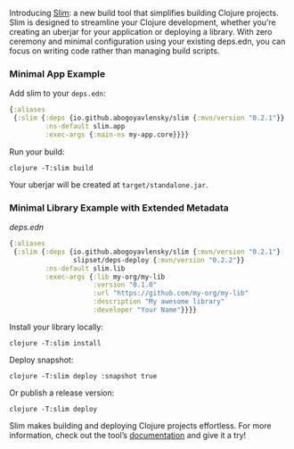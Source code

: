 Introducing [Slim](https://github.com/abogoyavlensky/slim): a new build tool that simplifies building Clojure projects. Slim is designed to streamline your Clojure development, whether you’re creating an uberjar for your application or deploying a library. With zero ceremony and minimal configuration using your existing deps.edn, you can focus on writing code rather than managing build scripts.

### Minimal App Example

Add slim to your `deps.edn`:

```clojure
{:aliases
 {:slim {:deps {io.github.abogoyavlensky/slim {:mvn/version "0.2.1"}}
         :ns-default slim.app
         :exec-args {:main-ns my-app.core}}}}
```

Run your build:

```shell
clojure -T:slim build
```

Your uberjar will be created at `target/standalone.jar`.

### Minimal Library Example with Extended Metadata

*deps.edn*

```clojure
{:aliases
 {:slim {:deps {io.github.abogoyavlensky/slim {:mvn/version "0.2.1"}
                slipset/deps-deploy {:mvn/version "0.2.2"}}
         :ns-default slim.lib
         :exec-args {:lib my-org/my-lib
                     :version "0.1.0"
                     :url "https://github.com/my-org/my-lib"
                     :description "My awesome library"
                     :developer "Your Name"}}}}
```

Install your library locally:

```shell
clojure -T:slim install
```

Deploy snapshot:

```shell
clojure -T:slim deploy :snapshot true
```

Or publish a release version:

```shell
clojure -T:slim deploy
```

Slim makes building and deploying Clojure projects effortless. For more information, check out the tool’s [documentation](https://github.com/abogoyavlensky/slim?tab=readme-ov-file#slim) and give it a try!
